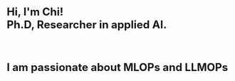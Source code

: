 <h1 style="font-size: 24px;"> Hi, I'm Chi! <br/><a>Ph.D, Researcher in applied AI. <h1></h1>
 
 I am passionate about MLOPs and LLMOPs

<!-- <h2> <a href="https://drive.google.com/drive/folders/1hi9_LUz-YUmWjLEgVG_zBK8Y5bgFYX7T">My CV Link</a> || <a href="Chi_CV_2023_Job.pdf">My CV pdf</a>.</p> </h2> -->
 
 <!--  <a href="https://medium.com/@chiyenng2788">Medium member</a></h1> -->

 
